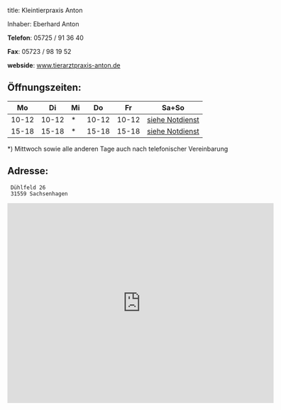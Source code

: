 title: Kleintierpraxis Anton

Inhaber: Eberhard Anton

**Telefon**:   05725 / 91 36 40

**Fax**: 05723 / 98 19 52

**webside**: www.tierarztpraxis-anton.de


Öffnungszeiten:
---------------

|  Mo   |  Di   |  Mi   |  Do   |  Fr   |           Sa+So                      |
| ----- | ----- | ----- | ----- | ----- | ------------------------------------ |
| 10-12 | 10-12 | *     | 10-12 | 10-12 | [siehe Notdienst](../notdienst.html) |
| 15-18 | 15-18 | *     | 15-18 | 15-18 | [siehe Notdienst](../notdienst.html) |

*) Mittwoch sowie alle anderen Tage auch nach telefonischer Vereinbarung  

Adresse:
---------

     Dühlfeld 26
     31559 Sachsenhagen
     

<iframe src="https://www.google.com/maps/embed?pb=!1m14!1m8!1m3!1d77917.1599482857!2d9.2749564!3d52.3901592!3m2!1i1024!2i768!4f13.1!3m3!1m2!1s0x41653bd3929a0d19%3A0x361e1cb81a586c73!2sTierarztpraxis+Eberhard+Anton!5e0!3m2!1sde!2sde!4v1455275974581" width="600" height="450" frameborder="0" style="border:0" allowfullscreen></iframe>

